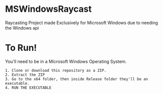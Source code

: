 # MSWindowsRaycast
Raycasting Project made Exclusively for Microsoft Windows due to needing the Windows api

# To Run!
You'll need to be in a Microsoft Windows Operating System. <br>
```
1. Clone or download this repository as a ZIP.
2. Extract the ZIP
3. Go to the x64 folder, then inside Release folder they'll be an executable.
4. RUN THE EXECUTABLE
```
